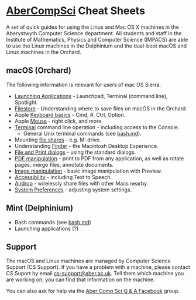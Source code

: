 # [AberCompSci](http://twitter.com/AberCompSci) Cheat Sheets

A set of quick guides for using the Linux and Mac OS X machines in the Aberystwyth Computer Science department. All students and staff in the Institute of Mathematics, Physics and Computer Science (IMPACS) are able to use the Linux machines in the Delphinium and the dual-boot macOS and Linux machines in the Orchard. 

## macOS (Orchard)
The following information is relevant for users of mac OS Sierra. 

* [Launching Applications](mac/launch.md) - Launchpad, Terminal (command line), Spotlight.
* [Filestore](mac/filestore.md) - Understanding where to save files on macOS in the Orchard
* Apple [Keyboard basics](mac/keyboard.md) - Cmd, #, Ctrl, Option.
* Apple [Mouse](mac/mouse.md) - right click, and more. 
* [Terminal](mac/terminal.md) command line operation - including access to the Console. 
    * General Unix terminal commands (see [bash.md](bash.md)).
* Mounting [file shares](mac/mdrive.md) - e.g. M: drive. 
* Understanding [Finder](mac/finder.md) - the Macintosh Desktop Experience.
* [File and Print dialogs](mac/file-and-print-dialogs.md) - using the standard dialogs.
* [PDF manipulation](mac/preview.md) - print to PDF from any application, as well as rotate pages, merge files, annotate documents.
* [Image manipulation](mac/images.md) - basic image manipulation with Preview.
* [Accessibility](mac/accessibility.md) - including Text to Speech. 
* [Airdrop](mac/airdrop.md) - wirelessly share files with other Macs nearby.
* [System Preferences](mac/system-preferences.md) - adjusting system settings.  


## Mint (Delphinium)

* Bash commands (see [bash.md](bash.md))
* Launching applications (?)

## Support 
The macOS and Linux machines are managed by Computer Science Support (CS Support). If you have a problem with a machine, please contact CS Suport by email [cs-support@aber.ac.uk](mailto:cs-support@aber.ac.uk). Tell them which machine you are working on; you can find that information on the machine. 

You can also ask for help via the [Aber Comp Sci Q & A Facebook](https://www.facebook.com/groups/acs.qa/) group. 
